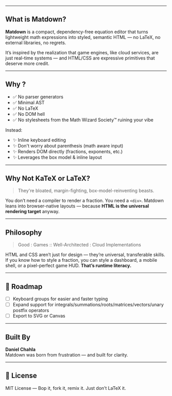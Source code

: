 
---

##  What is Matdown?

**Matdown** is a compact, dependency-free equation editor that turns lightweight math expressions into styled, semantic HTML — no LaTeX, no external libraries, no regrets.

It’s inspired by the realization that game engines, like cloud services, are just real-time systems — and HTML/CSS are expressive primitives that deserve more credit.

---

##  Why ?

- ✅ No parser generators
- ✅ Minimal AST
- ✅ No LaTeX
- ✅ No DOM hell
- ✅ No stylesheets from the Math Wizard Society™ ruining your vibe

Instead:
- ✨ Inline keyboard editing
- ✨ Don't worry about parenthesis (math aware input)
- ✨ Renders DOM directly (fractions, exponents, etc.)
- ✨ Leverages the box model & inline layout

---

##  Why Not KaTeX or LaTeX?

> They're bloated, margin-fighting, box-model-reinventing beasts.

You don’t need a compiler to render a fraction. You need a `<div>`. Matdown leans into browser-native layouts — because **HTML is the universal rendering target** anyway.

---

##  Philosophy

> Good : Games :: Well-Architected : Cloud Implementations

HTML and CSS aren’t just for design — they’re universal, transferable skills. If you know how to style a fraction, you can style a dashboard, a mobile shell, or a pixel-perfect game HUD. **That’s runtime literacy.**

---

## 🧩 Roadmap

- [ ] Keyboard groups for easier and faster typing
- [ ] Expand support for integrals/summations/roots/matrices/vectors/unary postfix operators
- [ ] Export to SVG or Canvas

---

##  Built By

**Daniel Chahla**  
Matdown was born from frustration — and built for clarity.

---

## 📜 License

MIT License — Bop it, fork it, remix it. Just don’t LaTeX it.
